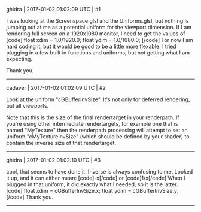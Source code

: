 ghidra | 2017-01-02 01:02:09 UTC | #1

I was looking at the Screenspace.glsl and the Uniforms.glsl, but nothing is jumping out at me as a potential uniform for the viewport dimension.
If I am rendering full screen on a 1920x1080 monitor, I need to get the values of 
[code]
float xdim = 1.0/1920.0;
float ydim = 1.0/1080.0; 
[/code]
For now I am hard coding it, but it would be good to be a little more flexable.
I tried plugging in a few built in functions and uniforms, but not getting what I am expecting.

Thank you.

-------------------------

cadaver | 2017-01-02 01:02:09 UTC | #2

Look at the uniform "cGBufferInvSize". It's not only for deferred rendering, but all viewports.

Note that this is the size of the final rendertarget in your renderpath. If you're using other intermediate rendertargets, for example one that is named "MyTexture" then the renderpath processing will attempt to set an uniform "cMyTextureInvSize" (which should be defined by your shader) to contain the inverse size of that rendertarget.

-------------------------

ghidra | 2017-01-02 01:02:10 UTC | #3

cool, that seems to have done it.
Inverse is always confusing to me. Looked it up, and it can either mean:
[code]-x[/code]
or
[code]1/x[/code]
When I plugged in that uniform, it did exactly what I needed, so it is the latter. 
[code]
float xdim = cGBufferInvSize.x;
float ydim = cGBufferInvSize.y; 
[/code]
Thank you.

-------------------------

